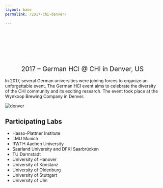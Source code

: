 ```yaml
---
layout: base
permalink: /2017-chi-denver/

---
```

<br>
<br>
<br>
<br>
<br>
<h2 style="font-weight: 400; text-align: center">2017 – German HCI @ CHI in Denver, US</h2>

In 2017, several German universities were joining forces to organize an unforgettable event. The German HCI event aims to celebrate the diversity of the CHI community and its exciting research. The event took place at the Wynkoop Brewing Company in Denver.

![denver](https://user-images.githubusercontent.com/111348509/234113514-fd45e6c7-54cd-4d84-b112-00f5755bb1a8.jpg)

## Participating Labs
- Hasso-Plattner Institute
- LMU Munich
- RWTH Aachen University
- Saarland University and DFKI Saarbrücken
- TU Darmstadt
- University of Hanover
- University of Konstanz
- University of Oldenburg
- University of Stuttgart
- University of Ulm

